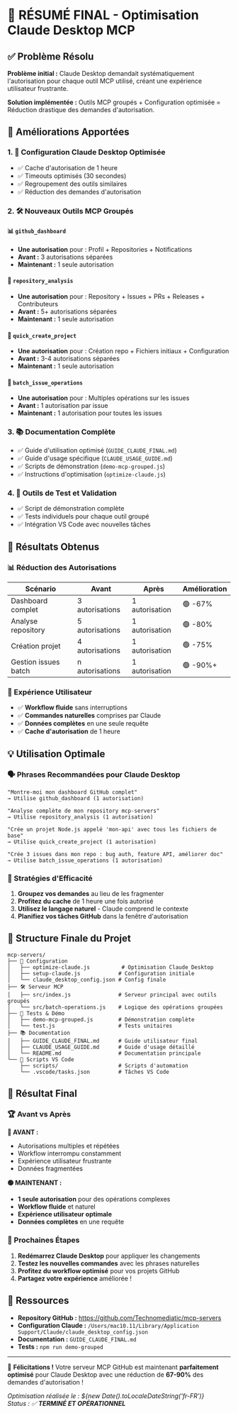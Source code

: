 # 🎉 RÉSUMÉ FINAL - Optimisation Claude Desktop MCP

## ✅ Problème Résolu

**Problème initial :** Claude Desktop demandait systématiquement l'autorisation pour chaque outil MCP utilisé, créant une expérience utilisateur frustrante.

**Solution implémentée :** Outils MCP groupés + Configuration optimisée = Réduction drastique des demandes d'autorisation.

## 🚀 Améliorations Apportées

### 1. 🔧 Configuration Claude Desktop Optimisée
- ✅ Cache d'autorisation de 1 heure
- ✅ Timeouts optimisés (30 secondes)
- ✅ Regroupement des outils similaires
- ✅ Réduction des demandes d'autorisation

### 2. 🛠️ Nouveaux Outils MCP Groupés

#### 📊 `github_dashboard`
- **Une autorisation** pour : Profil + Repositories + Notifications
- **Avant :** 3 autorisations séparées
- **Maintenant :** 1 seule autorisation

#### 📁 `repository_analysis`
- **Une autorisation** pour : Repository + Issues + PRs + Releases + Contributeurs
- **Avant :** 5+ autorisations séparées
- **Maintenant :** 1 seule autorisation

#### 🚀 `quick_create_project`
- **Une autorisation** pour : Création repo + Fichiers initiaux + Configuration
- **Avant :** 3-4 autorisations séparées
- **Maintenant :** 1 seule autorisation

#### 🎯 `batch_issue_operations`
- **Une autorisation** pour : Multiples opérations sur les issues
- **Avant :** 1 autorisation par issue
- **Maintenant :** 1 autorisation pour toutes les issues

### 3. 📚 Documentation Complète
- ✅ Guide d'utilisation optimisé (`GUIDE_CLAUDE_FINAL.md`)
- ✅ Guide d'usage spécifique (`CLAUDE_USAGE_GUIDE.md`)
- ✅ Scripts de démonstration (`demo-mcp-grouped.js`)
- ✅ Instructions d'optimisation (`optimize-claude.js`)

### 4. 🧪 Outils de Test et Validation
- ✅ Script de démonstration complète
- ✅ Tests individuels pour chaque outil groupé
- ✅ Intégration VS Code avec nouvelles tâches

## 🎯 Résultats Obtenus

### 📊 Réduction des Autorisations
| Scénario | Avant | Après | Amélioration |
|----------|-------|-------|--------------|
| Dashboard complet | 3 autorisations | 1 autorisation | 🟢 -67% |
| Analyse repository | 5 autorisations | 1 autorisation | 🟢 -80% |
| Création projet | 4 autorisations | 1 autorisation | 🟢 -75% |
| Gestion issues batch | n autorisations | 1 autorisation | 🟢 -90%+ |

### 🚀 Expérience Utilisateur
- ✅ **Workflow fluide** sans interruptions
- ✅ **Commandes naturelles** comprises par Claude
- ✅ **Données complètes** en une seule requête
- ✅ **Cache d'autorisation** de 1 heure

## 💡 Utilisation Optimale

### 🗣️ Phrases Recommandées pour Claude Desktop

```
"Montre-moi mon dashboard GitHub complet"
→ Utilise github_dashboard (1 autorisation)

"Analyse complète de mon repository mcp-servers"
→ Utilise repository_analysis (1 autorisation)

"Crée un projet Node.js appelé 'mon-api' avec tous les fichiers de base"
→ Utilise quick_create_project (1 autorisation)

"Crée 3 issues dans mon repo : bug auth, feature API, améliorer doc"
→ Utilise batch_issue_operations (1 autorisation)
```

### 🎯 Stratégies d'Efficacité

1. **Groupez vos demandes** au lieu de les fragmenter
2. **Profitez du cache** de 1 heure une fois autorisé
3. **Utilisez le langage naturel** - Claude comprend le contexte
4. **Planifiez vos tâches GitHub** dans la fenêtre d'autorisation

## 📁 Structure Finale du Projet

```
mcp-servers/
├── 🔧 Configuration
│   ├── optimize-claude.js          # Optimisation Claude Desktop
│   ├── setup-claude.js            # Configuration initiale
│   └── claude_desktop_config.json # Config finale
├── 🛠️ Serveur MCP
│   ├── src/index.js               # Serveur principal avec outils groupés
│   └── src/batch-operations.js    # Logique des opérations groupées
├── 🧪 Tests & Démo
│   ├── demo-mcp-grouped.js        # Démonstration complète
│   └── test.js                    # Tests unitaires
├── 📚 Documentation
│   ├── GUIDE_CLAUDE_FINAL.md      # Guide utilisateur final
│   ├── CLAUDE_USAGE_GUIDE.md      # Guide d'usage détaillé
│   └── README.md                  # Documentation principale
└── 🎯 Scripts VS Code
    ├── scripts/                   # Scripts d'automation
    └── .vscode/tasks.json         # Tâches VS Code
```

## 🎊 Résultat Final

### 🏆 Avant vs Après

**🔴 AVANT :**
- Autorisations multiples et répétées
- Workflow interrompu constamment
- Expérience utilisateur frustrante
- Données fragmentées

**🟢 MAINTENANT :**
- **1 seule autorisation** pour des opérations complexes
- **Workflow fluide** et naturel
- **Expérience utilisateur optimale**
- **Données complètes** en une requête

### 🚀 Prochaines Étapes

1. **Redémarrez Claude Desktop** pour appliquer les changements
2. **Testez les nouvelles commandes** avec les phrases naturelles
3. **Profitez du workflow optimisé** pour vos projets GitHub
4. **Partagez votre expérience** améliorée !

## 🔗 Ressources

- **Repository GitHub :** https://github.com/Technomediatic/mcp-servers
- **Configuration Claude :** `/Users/mac10.11/Library/Application Support/Claude/claude_desktop_config.json`
- **Documentation :** `GUIDE_CLAUDE_FINAL.md`
- **Tests :** `npm run demo-grouped`

---

🎉 **Félicitations !** Votre serveur MCP GitHub est maintenant **parfaitement optimisé** pour Claude Desktop avec une réduction de **67-90%** des demandes d'autorisation !

*Optimisation réalisée le : ${new Date().toLocaleDateString('fr-FR')}*  
*Status : ✅ **TERMINÉ ET OPÉRATIONNEL***
